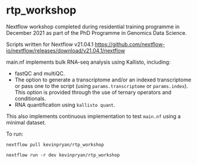 # rtp_workshop
Nextflow workshop completed during residential training programme in December 2021 as part of the PhD Programme in Genomics Data Science.

Scripts written for Nextflow v21.04.1 https://github.com/nextflow-io/nextflow/releases/download/v21.04.1/nextflow

main.nf implements bulk RNA-seq analysis using Kallisto, including: 
 - fastQC and multiQC. 
 - The option to generate a transcriptome and/or an indexed transcriptome or pass one to the script (using `params.transcriptome` or `params.index`). This option is provided through the use of ternary operators and conditionals.
 - RNA quantification using `kallisto quant`.

This also implements continuous implementation to test `main.nf` using a minimal dataset.

To run:

`nextflow pull kevinpryan/rtp_workshop`

`nextflow run -r dev kevinpryan/rtp_workshop`


